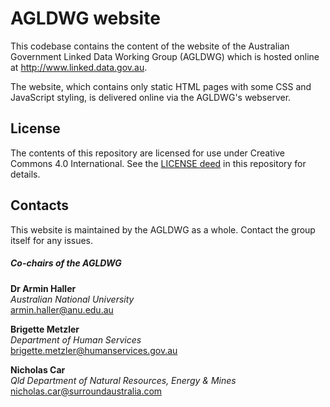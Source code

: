 # AGLDWG website
This codebase contains the content of the website of the Australian Government Linked Data Working Group (AGLDWG) which is hosted online at <http://www.linked.data.gov.au>.

The website, which contains only static HTML pages with some CSS and JavaScript styling, is delivered online via the AGLDWG's webserver. 

## License
The contents of this repository are licensed for use under Creative Commons 4.0 International. See the [LICENSE deed](LICENSE) in this repository for details.


## Contacts
This website is maintained by the AGLDWG as a whole. Contact the group itself for any issues.

##### Co-chairs of the AGLDWG

**Dr Armin Haller**  
*Australian National University*  
<armin.haller@anu.edu.au>  

**Brigette Metzler**  
*Department of Human Services*  
<brigette.metzler@humanservices.gov.au>  

**Nicholas Car**  
*Qld Department of Natural Resources, Energy & Mines*  
<nicholas.car@surroundaustralia.com>  

